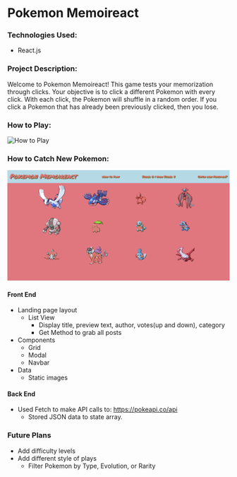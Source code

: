 # Pokemon Memoireact

### Technologies Used:
* React.js

### Project Description:
Welcome to Pokemon Memoireact! This game tests your memorization through clicks. Your objective is to click a different Pokemon with every click. With each click,
the Pokemon will shuffle in a random order. If you click a Pokemon that has already been previously clicked, then you lose.

### How to Play:
![How to Play](./readmeAssets/gameExample.gif)

### How to Catch New Pokemon:
![How to Catch New Pokemon](./readmeAssets/catchNewPokemon.gif)

#### Front End
* Landing page layout
    * List View
        * Display title, preview text, author, votes(up and down), category
        * Get Method to grab all posts
* Components
    * Grid
    * Modal
    * Navbar
* Data
    * Static images

#### Back End
* Used Fetch to make API calls to: https://pokeapi.co/api
    * Stored JSON data to state array.

### Future Plans
* Add difficulty levels
* Add different style of plays
  * Filter Pokemon by Type, Evolution, or Rarity